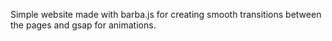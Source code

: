 Simple website made with barba.js for creating smooth transitions between the pages and gsap for animations. 